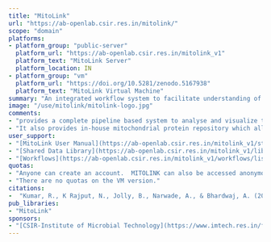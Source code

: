 ```yaml
---
title: "MitoLink"
url: "https://ab-openlab.csir.res.in/mitolink/"
scope: "domain"
platforms:
- platform_group: "public-server"
  platform_url: "https://ab-openlab.csir.res.in/mitolink_v1"
  platform_text: "MitoLink Server"
  platform_location: IN
- platform_group: "vm"
  platform_url: "https://doi.org/10.5281/zenodo.5167938"
  platform_text: "MitoLink Virtual Machine"
summary: "An integrated workflow system to facilitate understanding of genotype-phenotype correlations in cases of mitochondrial dysfunction."
image: "/use/mitolink/mitolink-logo.jpg"
comments:
- "provides a complete pipeline based system to analyse and visualize the role of SNP in Mitochondrial Diseases."
- "It also provides in-house mitochondrial protein repository which allows to find the role of nuclear genome in mitochondrial dysfunction."
user_support:
- "[MitoLink User Manual](https://ab-openlab.csir.res.in/mitolink_v1/static/mitolink/User_Manual.pdf)"
- "[Shared Data Library](https://ab-openlab.csir.res.in/mitolink_v1/library/list)"
- "[Workflows](https://ab-openlab.csir.res.in/mitolink_v1/workflows/list_published)"
quotas:
- "Anyone can create an account.  MITOLINK can also be accessed anonymously."
- "There are no quotas on the VM version."
citations:
-  "Kumar, R., K Rajput, N., Jolly, B., Narwade, A., & Bhardwaj, A. (2021). [MitoLink: A Generic Integrated Web-based Workflow System to Evaluate Genotype-Phenotype Correlations in Human Mitochondrial Diseases: Observations from The GenomeAsia Pilot Project](https://doi.org/10.1016/j.mito.2021.09.005). *Mitochondrion*. https://doi.org/10.1016/j.mito.2021.09.005"
pub_libraries:
- "MitoLink"
sponsors:
- "[CSIR-Institute of Microbial Technology](https://www.imtech.res.in/facilities/bioinformatics-centre-bic), [Academy of Scientific and Innovative Research (AcSIR)](https://acsir.res.in/), [CSIR Institute of Genomics and Integrative Biology (CSIR-IGIB)](https://www.igib.res.in/), [CSIR-Open Source Drug Discovery Consortium]()"
---
```

